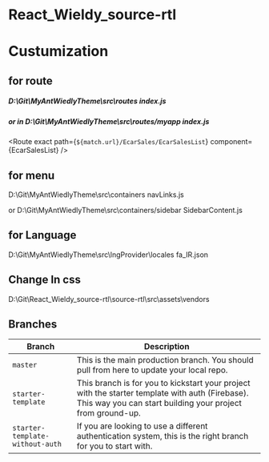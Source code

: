 # React_Wieldy_source-rtl
 
# Custumization

## for route

##### D:\Git\MyAntWiedlyTheme\src\routes  index.js         

##### or in D:\Git\MyAntWiedlyTheme\src\routes/myapp  index.js        

<Route exact path={`${match.url}/EcarSales/EcarSalesList`} component={EcarSalesList} />


## for menu

D:\Git\MyAntWiedlyTheme\src\containers      navLinks.js    

or D:\Git\MyAntWiedlyTheme\src\containers/sidebar      SidebarContent.js    

## for Language

D:\Git\MyAntWiedlyTheme\src\lngProvider\locales   fa_IR.json

## Change In css

D:\Git\React_Wieldy_source-rtl\source-rtl\src\assets\vendors


## Branches
| Branch                           | Description   |
| -------------------------------- | ------------- |
| `master`                         | This is the main production branch. You should pull from here to update your local repo. |
| `starter-template`               | This branch is for you to kickstart your project with the starter template with auth (Firebase). This way you can start building your project from ground-up. |
| `starter-template-without-auth`  | If you are looking to use a different authentication system, this is the right branch for you to start with. |

